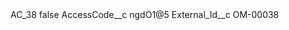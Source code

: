 <?xml version="1.0" encoding="UTF-8"?>
<CustomMetadata xmlns="http://soap.sforce.com/2006/04/metadata" xmlns:xsi="http://www.w3.org/2001/XMLSchema-instance" xmlns:xsd="http://www.w3.org/2001/XMLSchema">
    <label>AC_38</label>
    <protected>false</protected>
    <values>
        <field>AccessCode__c</field>
        <value xsi:type="xsd:string">ngdO1@5</value>
    </values>
    <values>
        <field>External_Id__c</field>
        <value xsi:type="xsd:string">OM-00038</value>
    </values>
</CustomMetadata>
